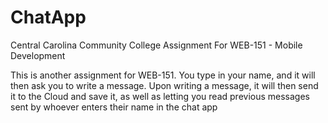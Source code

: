 # ChatApp
Central Carolina Community College Assignment For WEB-151 - Mobile Development

This is another assignment for WEB-151. You type in your name, and it will then ask you to write a message. Upon writing a message, it will then send it to the Cloud and save it, as well as letting you read previous messages sent by whoever enters their name in the chat app
